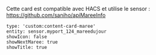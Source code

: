 
Cette card est compatible avec HACS et utilise le sensor : https://github.com/saniho/apiMareeInfo

```
type: 'custom:content-card-maree'
entity: sensor.myport_124_mareedujour
showIcon: false
showNextMaree: true
showTitle: true
```

